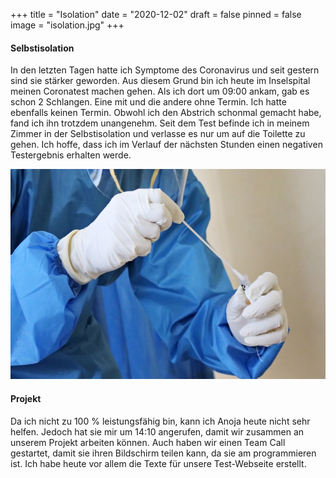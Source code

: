 +++
title = "Isolation"
date = "2020-12-02"
draft = false
pinned = false
image = "isolation.jpg"
+++
#### Selbstisolation

In den letzten Tagen hatte ich Symptome des Coronavirus und seit gestern sind sie stärker geworden. Aus diesem Grund bin ich heute im Inselspital meinen Coronatest machen gehen. Als ich dort um 09:00 ankam, gab es schon 2 Schlangen. Eine mit und die andere ohne Termin. Ich hatte ebenfalls keinen Termin. Obwohl ich den Abstrich schonmal gemacht habe, fand ich ihn trotzdem unangenehm. Seit dem Test befinde ich in meinem Zimmer in der Selbstisolation und verlasse es nur um auf die Toilette zu gehen. Ich hoffe, dass ich im Verlauf der nächsten Stunden einen negativen Testergebnis erhalten werde.

![](coronatest.jpg "PCR-Test")

#### Projekt

Da ich nicht zu 100 % leistungsfähig bin, kann ich Anoja heute nicht sehr helfen. Jedoch hat sie mir um 14:10 angerufen, damit wir zusammen an unserem Projekt arbeiten können. Auch haben wir einen Team Call gestartet, damit sie ihren Bildschirm teilen kann, da sie am programmieren ist. Ich habe heute vor allem die Texte für unsere Test-Webseite erstellt.